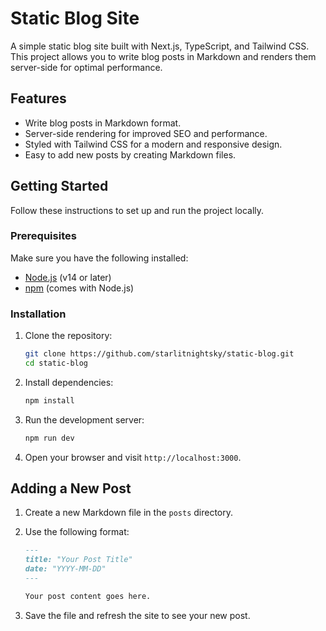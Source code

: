 # Static Blog Site

A simple static blog site built with Next.js, TypeScript, and Tailwind CSS. This project allows you to write blog posts in Markdown and renders them server-side for optimal performance.

## Features

- Write blog posts in Markdown format.
- Server-side rendering for improved SEO and performance.
- Styled with Tailwind CSS for a modern and responsive design.
- Easy to add new posts by creating Markdown files.

## Getting Started

Follow these instructions to set up and run the project locally.

### Prerequisites

Make sure you have the following installed:

- [Node.js](https://nodejs.org/) (v14 or later)
- [npm](https://www.npmjs.com/) (comes with Node.js)

### Installation

1. Clone the repository:

   ```bash
   git clone https://github.com/starlitnightsky/static-blog.git
   cd static-blog
   ```

2. Install dependencies:

   ```bash
   npm install
   ```

3. Run the development server:

   ```bash
   npm run dev
   ```

4. Open your browser and visit `http://localhost:3000`.

## Adding a New Post

1. Create a new Markdown file in the `posts` directory.
2. Use the following format:

   ```markdown
   ---
   title: "Your Post Title"
   date: "YYYY-MM-DD"
   ---

   Your post content goes here.
   ```

3. Save the file and refresh the site to see your new post.
